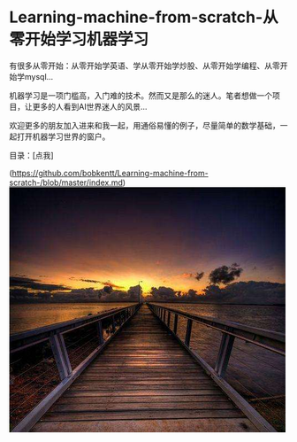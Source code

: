 # Learning-machine-from-scratch-从零开始学习机器学习 

有很多从零开始：从零开始学英语、学从零开始学炒股、从零开始学编程、从零开始学mysql...    

机器学习是一项门槛高，入门难的技术。然而又是那么的迷人。笔者想做一个项目，让更多的人看到AI世界迷人的风景...

欢迎更多的朋友加入进来和我一起，用通俗易懂的例子，尽量简单的数学基础，一起打开机器学习世界的窗户。


目录：[点我]


(https://github.com/bobkentt/Learning-machine-from-scratch-/blob/master/index.md)
![](./pic/timg.jpg)
